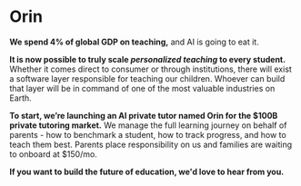 # Orin

**We spend 4% of global GDP on teaching,** and AI is going to eat it.

**It is now possible to truly scale _personalized teaching_ to every student.** Whether it comes direct to consumer or through institutions, there will exist a software layer responsible for teaching our children. Whoever can build that layer will be in command of one of the most valuable industries on Earth.

**To start, we’re launching an AI private tutor named Orin for the $100B private tutoring market.** We manage the full learning journey on behalf of parents - how to benchmark a student, how to track progress, and how to teach them best. Parents place responsibility on us and families are waiting to onboard at $150/mo.

**If you want to build the future of education, we'd love to hear from you.**
